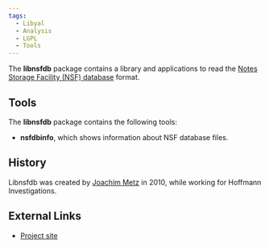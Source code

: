 ```yaml
---
tags:
  - Libyal
  - Analysis
  - LGPL
  - Tools
---
```

The **libnsfdb** package contains a library and applications to read the
[Notes Storage Facility (NSF)
database](notes_storage_facility_(nsf).md) format.

## Tools

The **libnsfdb** package contains the following tools:

- **nsfdbinfo**, which shows information about NSF database files.

## History

Libnsfdb was created by [Joachim Metz](joachim_metz.md) in 2010,
while working for Hoffmann Investigations.

## External Links

- [Project site](https://github.com/libyal/libnsfdb/)
